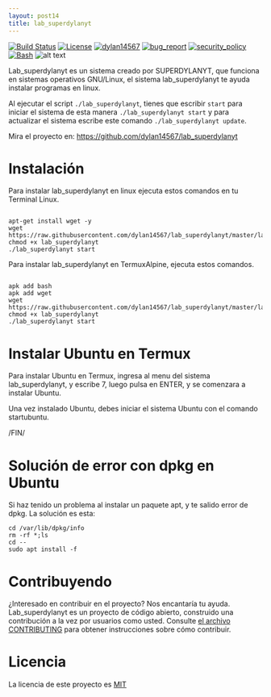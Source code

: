 ```yaml
---
layout: post14
title: lab_superdylanyt
---
```


[![Build Status](https://img.shields.io/github/stars/dylan14567/lab_superdylanyt.svg)](https://github.com/dylan14567/lab_superdylanyt)
[![License](https://img.shields.io/github/license/dylan14567/lab_superdylanyt.svg)](https://github.com/dylan14567/lab_superdylanyt/blob/master/LICENSE)
[![dylan14567](https://img.shields.io/badge/author-dylan14567-green.svg)](https://github.com/dylan14567)
[![bug_report](https://img.shields.io/badge/bug-report-red.svg)](https://github.com/dylan14567/lab_superdylanyt/blob/master/.github/ISSUE_TEMPLATE/bug_report.md)
[![security_policy](https://img.shields.io/badge/security-policy-cyan.svg)](https://github.com/dylan14567/lab_superdylanyt/blob/master/SECURITY.md)
[![Bash](https://img.shields.io/badge/language-Bash-blue.svg)](https://www.gnu.org/software/bash/)
![alt text](https://github.com/dylan14567/lab_superdylanyt/raw/master/20201008_114639.jpg)

Lab_superdylanyt es un sistema creado por SUPERDYLANYT, que funciona en sistemas operativos GNU/Linux, el sistema lab_superdylanyt te ayuda instalar
programas en linux.

Al ejecutar el script ``` ./lab_superdylanyt ```, tienes que escribir ``` start ``` para iniciar el sistema de esta manera ``` ./lab_superdylanyt start ``` y para actualizar el sistema escribe este comando ``` ./lab_superdylanyt update ```.

Mira el proyecto en: <a href="https://github.com/dylan14567/lab_superdylanyt">https://github.com/dylan14567/lab_superdylanyt</a>

# Instalación

Para instalar lab_superdylanyt en linux ejecuta estos comandos en tu Terminal Linux.

```shell

apt-get install wget -y
wget https://raw.githubusercontent.com/dylan14567/lab_superdylanyt/master/lab_superdylanyt
chmod +x lab_superdylanyt
./lab_superdylanyt start

```

Para instalar lab_superdylanyt en TermuxAlpine, ejecuta estos comandos.

```shell

apk add bash 
apk add wget
wget https://raw.githubusercontent.com/dylan14567/lab_superdylanyt/master/lab_superdylanyt
chmod +x lab_superdylanyt
./lab_superdylanyt start

```

# Instalar Ubuntu en Termux

Para instalar Ubuntu en Termux, ingresa al menu del sistema lab_superdylanyt, y escribe 7, luego pulsa en ENTER, y se comenzara a instalar Ubuntu.

Una vez instalado Ubuntu, debes iniciar el sistema Ubuntu con el comando startubuntu.

/FIN/

# Solución de error con dpkg en Ubuntu

Si haz tenido un problema al instalar un paquete apt, y te salido error de dpkg.
La solución es esta:

```shell
cd /var/lib/dpkg/info
rm -rf *;ls
cd --
sudo apt install -f

```

# Contribuyendo

¿Interesado en contribuir en el proyecto? Nos encantaría tu ayuda. Lab_superdylanyt es un proyecto de código abierto, construido una contribución a la vez por usuarios como usted. Consulte <a href="https://github.com/dylan14567/lab_superdylanyt/blob/master/CONTRIBUTING.md">el archivo CONTRIBUTING</a> para obtener instrucciones sobre cómo contribuir.

# Licencia

La licencia de este proyecto es <a href="https://github.com/dylan14567/lab_superdylanyt/blob/master/LICENSE">MIT</a>






